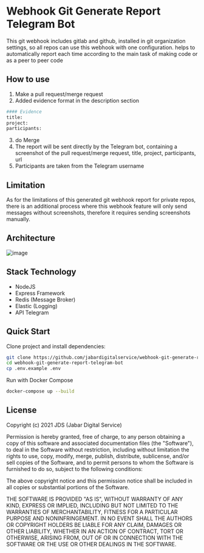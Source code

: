 # Webhook Git Generate Report Telegram Bot

This git webhook includes gitlab and github, installed in git organization settings, so all repos can use this webhook with one configuration. helps to automatically report each time according to the main task of making code or as a peer to peer code

## How to use

1. Make a pull request/merge request
2. Added evidence format in the description section
```bash
#### Evidence
title:
project:
participants:
```
3. do Merge
4. The report will be sent directly by the Telegram bot, containing a screenshot of the pull request/merge request, title, project, participants, url
5. Participants are taken from the Telegram username

## Limitation

As for the limitations of this generated git webhook report for private repos, there is an additional process where this webhook feature will only send messages without screenshots, therefore it requires sending screenshots manually.

## Architecture

![image](https://user-images.githubusercontent.com/41193120/133529574-63c5a6a4-4499-4409-9e74-6dee38ac110a.png)

## Stack Technology
- NodeJS
- Express Framework
- Redis (Message Broker)
- Elastic (Logging)
- API Telegram

## Quick Start
Clone project and install dependencies:
```bash
git clone https://github.com/jabardigitalservice/webhook-git-generate-report-telegram-bot.git
cd webhook-git-generate-report-telegram-bot
cp .env.example .env
```

Run with Docker Compose
```bash
docker-compose up --build
```

## License
Copyright (c) 2021 JDS (Jabar Digital Service)

Permission is hereby granted, free of charge, to any person obtaining a copy of this software and associated documentation files (the "Software"), to deal in the Software without restriction, including without limitation the rights to use, copy, modify, merge, publish, distribute, sublicense, and/or sell copies of the Software, and to permit persons to whom the Software is furnished to do so, subject to the following conditions:

The above copyright notice and this permission notice shall be included in all copies or substantial portions of the Software.

THE SOFTWARE IS PROVIDED "AS IS", WITHOUT WARRANTY OF ANY KIND, EXPRESS OR IMPLIED, INCLUDING BUT NOT LIMITED TO THE WARRANTIES OF MERCHANTABILITY, FITNESS FOR A PARTICULAR PURPOSE AND NONINFRINGEMENT. IN NO EVENT SHALL THE AUTHORS OR COPYRIGHT HOLDERS BE LIABLE FOR ANY CLAIM, DAMAGES OR OTHER LIABILITY, WHETHER IN AN ACTION OF CONTRACT, TORT OR OTHERWISE, ARISING FROM, OUT OF OR IN CONNECTION WITH THE SOFTWARE OR THE USE OR OTHER DEALINGS IN THE SOFTWARE. 
